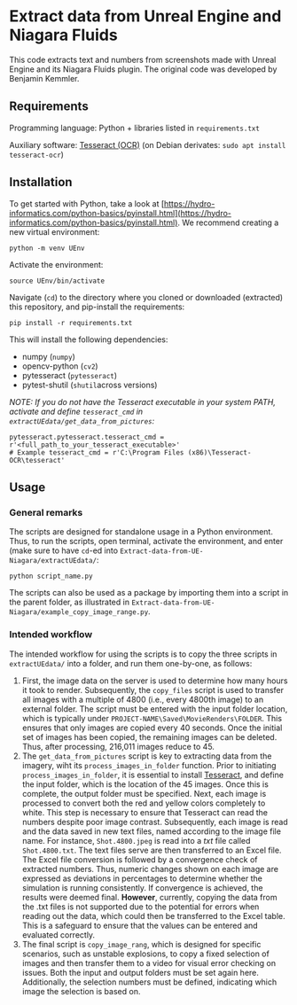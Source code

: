 # Extract data from Unreal Engine and Niagara Fluids

This code extracts text and numbers from screenshots made with Unreal Engine and its Niagara Fluids plugin. The original code was developed by Benjamin Kemmler.

## Requirements

Programming language: Python + libraries listed in `requirements.txt`

Auxiliary software: [Tesseract (OCR)](https://tesseract-ocr.github.io/tessdoc/Installation.html) (on Debian derivates: `sudo apt install tesseract-ocr`)

## Installation
To get started with Python, take a look at [https://hydro-informatics.com/python-basics/pyinstall.html](https://hydro-informatics.com/python-basics/pyinstall.html). We recommend creating a new virtual environment:

```
python -m venv UEnv
```

Activate the environment:

```
source UEnv/bin/activate
```

Navigate (`cd`) to the directory where you cloned or downloaded (extracted) this repository, and pip-install the requirements:

```
pip install -r requirements.txt
```

This will install the following dependencies:

* numpy (`numpy`)
* opencv-python (`cv2`)
* pytesseract (`pytesseract`)
* pytest-shutil (`shutil`across versions)

*NOTE: If you do not have the Tesseract executable in your system PATH, activate and define `tesseract_cmd` in `extractUEdata/get_data_from_pictures`:*

```
pytesseract.pytesseract.tesseract_cmd = r'<full_path_to_your_tesseract_executable>'
# Example tesseract_cmd = r'C:\Program Files (x86)\Tesseract-OCR\tesseract'
```

## Usage

### General remarks

The scripts are designed for standalone usage in a Python environment. Thus, to run the scripts, open terminal, activate the environment, and enter (make sure to have `cd`-ed into `Extract-data-from-UE-Niagara/extractUEdata/`:

```
python script_name.py
```

The scripts can also be used as a package by importing them into a script in the parent folder, as illustrated in `Extract-data-from-UE-Niagara/example_copy_image_range.py`.

### Intended workflow

The intended workflow for using the scripts is to copy the three scripts in `extractUEdata/` into a folder, and run them one-by-one, as follows:

1. First, the image data on the server is used to determine how many hours it took to render. Subsequently, the `copy_files` script is used to transfer all images with a multiple of 4800 (i.e., every 4800th image) to an external folder. The script must be entered with the input folder location, which is typically under `PROJECT-NAME\Saved\MovieRenders\FOLDER`. This ensures that only images are copied every 40 seconds. Once the initial set of images has been copied, the remaining images can be deleted. Thus, after processing, 216,011 images reduce to 45.
2. The `get_data_from_pictures` script is key to extracting data from the imagery, wiht its `process_images_in_folder` function. Prior to initiating `process_images_in_folder`, it is essential to install [Tesseract](https://tesseract-ocr.github.io/tessdoc/Installation.html), and define the input folder, which is the location of the 45 images. Once this is complete, the output folder must be specified. Next, each image is processed to convert both the red and yellow colors completely to white. This step is necessary to ensure that Tesseract can read the numbers despite poor image contrast. Subsequently, each image is read and the data saved in new text files, named according to the image file name. For instance, `Shot.4800.jpeg` is read into a *txt* file called `Shot.4800.txt`. The text files serve are then transferred to an Excel file. The Excel file conversion is followed by a convergence check of extracted numbers. Thus, numeric changes shown on each image are expressed as deviations in percentages to determine whether the simulation is running consistently. If convergence is achieved, the results were deemed final. **However**, currently, copying the data from the .txt files is not supported due to the potential for errors when reading out the data, which could then be transferred to the Excel table. This is a safeguard to ensure that the values can be entered and evaluated correctly.
3. The final script is `copy_image_rang`, which is designed for specific scenarios, such as unstable explosions, to copy a fixed selection of images and then transfer them to a video for visual error checking on issues. Both the input and output folders must be set again here. Additionally, the selection numbers must be defined, indicating which image the selection is based on.
